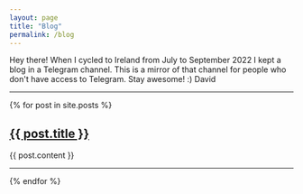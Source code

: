 ```yaml
---
layout: page
title: "Blog"
permalink: /blog
---
```

Hey there!
When I cycled to Ireland from July to September 2022 I kept a blog in a Telegram channel.
This is a mirror of that channel for people who don't have access to Telegram.
Stay awesome! :)
David

---

{% for post in site.posts %}
  <article>
    <h2>
      <a href="{{ post.url }}">
        {{ post.title }}
      </a>
    </h2>
    <!--<time datetime="{{ post.date | date: "%Y-%m-%d" }}">{{ post.date | date_to_long_string }}</time>-->
    {{ post.content }}
    <hr />
  </article>
{% endfor %}
